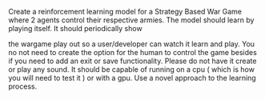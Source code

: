 Create a reinforcement learning model for a Strategy Based War Game where 2 agents control their respective armies. The model should learn by playing itself. It should periodically show 















the wargame play out so a user/developer can watch it learn and play. You no not need to create the option for the human to control the game besides if you need to add an exit or save functionality. Please do not have it create or play any sound. It should be capable of running on a cpu ( which is how you will need to test it ) or with a gpu.  Use a novel approach to the learning process. 